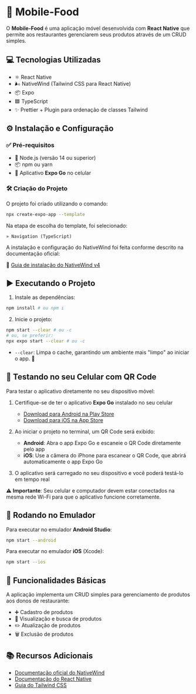 # 📱 Mobile-Food

O **Mobile-Food** é uma aplicação móvel desenvolvida com **React Native** que permite aos restaurantes gerenciarem seus produtos através de um CRUD simples.

## 💻 Tecnologias Utilizadas

- ⚛️ React Native
- 🌬️ NativeWind (Tailwind CSS para React Native)
- 📦 Expo
- 🟦 TypeScript
- ✨ Prettier + Plugin para ordenação de classes Tailwind

## ⚙️ Instalação e Configuração

### ✅ Pré-requisitos

- 🧩 Node.js (versão 14 ou superior)
- 📦 npm ou yarn
- 📱 Aplicativo **Expo Go** no celular

### 🛠️ Criação do Projeto

O projeto foi criado utilizando o comando:

```bash
npx create-expo-app --template
```

Na etapa de escolha do template, foi selecionado:

```
» Navigation (TypeScript)
```

A instalação e configuração do NativeWind foi feita conforme descrito na documentação oficial:

🔗 [Guia de instalação do NativeWind v4](https://www.nativewind.dev/docs/getting-started/installation)

## ▶️ Executando o Projeto

1. Instale as dependências:

```bash
npm install # ou npm i
```

2. Inicie o projeto:

```bash
npm start --clear # ou -c
# ou, se preferir:
npx expo start --clear # ou -c
```

- `--clear`: Limpa o cache, garantindo um ambiente mais "limpo" ao iniciar o app. 🧹

## 📲 Testando no seu Celular com QR Code

Para testar o aplicativo diretamente no seu dispositivo móvel:

1. Certifique-se de ter o aplicativo **Expo Go** instalado no seu celular

   - [Download para Android na Play Store](https://play.google.com/store/apps/details?id=host.exp.exponent)
   - [Download para iOS na App Store](https://apps.apple.com/app/expo-go/id982107779)

2. Ao iniciar o projeto no terminal, um QR Code será exibido:

   - **Android**: Abra o app Expo Go e escaneie o QR Code diretamente pelo app
   - **iOS**: Use a câmera do iPhone para escanear o QR Code, que abrirá automaticamente o app Expo Go

3. O aplicativo será carregado no seu dispositivo e você poderá testá-lo em tempo real

⚠️ **Importante**: Seu celular e computador devem estar conectados na mesma rede Wi-Fi para que o aplicativo funcione corretamente.

## 📱 Rodando no Emulador

Para executar no emulador **Android Studio**:

```bash
npm start --android
```

Para executar no emulador **iOS** (Xcode):

```bash
npm start --ios
```

## 🧾 Funcionalidades Básicas

A aplicação implementa um CRUD simples para gerenciamento de produtos aos donos de restaurante:

- ➕ Cadastro de produtos
- 🔎 Visualização e busca de produtos
- ✏️ Atualização de produtos
- 🗑️ Exclusão de produtos

## 📚 Recursos Adicionais

- [Documentação oficial do NativeWind](https://www.nativewind.dev/docs/overview)
- [Documentação do React Native](https://reactnative.dev/docs/getting-started)
- [Guia do Tailwind CSS](https://tailwindcss.com/docs)
